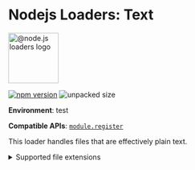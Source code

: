 # Nodejs Loaders: Text

<img src="https://raw.githubusercontent.com/nodejs-loaders/nodejs-loaders/refs/heads/main/logo.svg" height="100" width="100" alt="@node.js loaders logo" />

[![npm version](https://img.shields.io/npm/v/@nodejs-loaders/text.svg)](https://www.npmjs.com/package/@nodejs-loaders/text)
![unpacked size](https://img.shields.io/npm/unpacked-size/@nodejs-loaders/text)

**Environment**: test

**Compatible APIs**: [`module.register`](https://nodejs.org/api/module.html#moduleregisterspecifier-parenturl-options)

This loader handles files that are effectively plain text.

<details>
<summary>Supported file extensions</summary>

* `.graphql`
* `.gql`
* `.md`
* `.txt`
</details>
